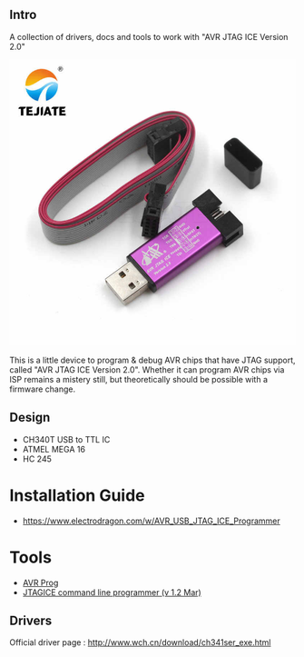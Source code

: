 ## Intro
A collection of drivers, docs and tools to work with "AVR JTAG ICE Version 2.0"

![Alt text](images/programmer-image.jpg?raw=true "AVR JTAG ICE Version 2.0")

This is a little device to program & debug AVR chips that have JTAG support, called 
"AVR JTAG ICE Version 2.0". Whether it can program AVR chips via ISP remains a mistery still,
but theoretically should be possible with a firmware change.


## Design

- CH340T USB to TTL IC
- ATMEL MEGA 16
- HC 245


# Installation Guide
- https://www.electrodragon.com/w/AVR_USB_JTAG_ICE_Programmer


# Tools
- [AVR Prog](AvrProg/AvrPrg.exe)
- [JTAGICE command line programmer (v 1.2 Mar)](JTAGICE/jtagice.exe)


## Drivers 
Official driver page : http://www.wch.cn/download/ch341ser_exe.html